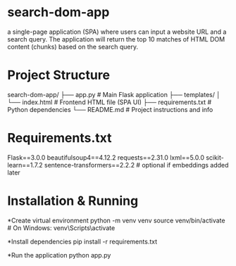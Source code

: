 # search-dom-app
a single-page application (SPA) where users can input a website URL and a search query. The application will return the top 10 matches of HTML DOM content (chunks) based on the search query.


# Project Structure
search-dom-app/
├── app.py                 # Main Flask application
├── templates/
│   └── index.html         # Frontend HTML file (SPA UI)
├── requirements.txt       # Python dependencies
└── README.md              # Project instructions and info

# Requirements.txt
Flask==3.0.0
beautifulsoup4==4.12.2
requests==2.31.0
lxml==5.0.0
scikit-learn==1.7.2
sentence-transformers==2.2.2  # optional if embeddings added later

# Installation & Running
*Create virtual environment
python -m venv venv
source venv/bin/activate  # On Windows: venv\Scripts\activate

*Install dependencies
pip install -r requirements.txt

*Run the application
python app.py

